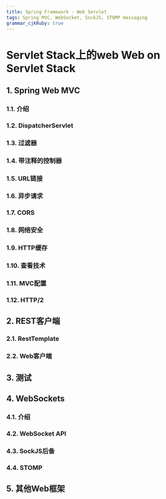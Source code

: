 ```yaml
---
title: Spring Framework - Web Servlet 
tags: Spring MVC, WebSocket, SockJS, STOMP messaging
grammar_cjkRuby: true
---
```



# Servlet Stack上的web Web on Servlet Stack
## 1. Spring Web MVC
### 1.1. 介绍
### 1.2. DispatcherServlet
### 1.3. 过滤器
### 1.4. 带注释的控制器
### 1.5. URL链接
### 1.6. 异步请求
### 1.7. CORS
### 1.8. 网络安全
### 1.9. HTTP缓存
### 1.10. 查看技术
### 1.11. MVC配置
### 1.12. HTTP/2
## 2. REST客户端
### 2.1. RestTemplate
### 2.2. Web客户端
## 3. 测试
## 4. WebSockets
### 4.1. 介绍
### 4.2. WebSocket API
### 4.3. SockJS后备
### 4.4. STOMP
## 5. 其他Web框架